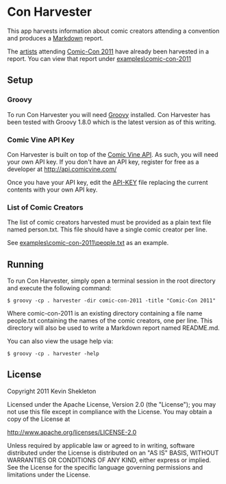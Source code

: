 # Con Harvester #

This app harvests information about comic creators attending a convention and produces a [Markdown](http://daringfireball.net/projects/markdown) report.

The [artists](http://www.comic-con.org/cci/cci_artalley.php) attending [Comic-Con 2011](http://www.comic-con.org/) have already been harvested in a report.
You can view that report under [examples\comic-con-2011](https://github.com/kpshek/con-harvester/tree/master/examples/comic-con-2011)

## Setup ##

### Groovy ###

To run Con Harvester you will need [Groovy](http://groovy.codehaus.org/Download) installed.
Con Harvester has been tested with Groovy 1.8.0 which is the latest version as of this writing.

### Comic Vine API Key ###

Con Harvester is built on top of the [Comic Vine API](http://api.comicvine.com/). As such, you will need your own API key.
If you don't have an API key, register for free as a developer at http://api.comicvine.com/

Once you have your API key, edit the [API-KEY](https://github.com/kpshek/con-harvester/blob/master/API-KEY) file replacing the current contents with your own API key.

### List of Comic Creators ###

The list of comic creators harvested must be provided as a plain text file named person.txt.
This file should have a single comic creator per line.

See [examples\comic-con-2011\people.txt](https://github.com/kpshek/con-harvester/blob/master/examples/comic-con-2011/people.txt) as an example.

## Running ##

To run Con Harvester, simply open a terminal session in the root directory and execute the following command:

    $ groovy -cp . harvester -dir comic-con-2011 -title "Comic-Con 2011"

Where comic-con-2011 is an existing directory containing a file name people.txt containing the names of the comic creators, one per line.
This directory will also be used to write a Markdown report named README.md.

You can also view the usage help via:

    $ groovy -cp . harvester -help

## License ##

Copyright 2011 Kevin Shekleton

Licensed under the Apache License, Version 2.0 (the "License");
you may not use this file except in compliance with the License.
You may obtain a copy of the License at

http://www.apache.org/licenses/LICENSE-2.0

Unless required by applicable law or agreed to in writing, software
distributed under the License is distributed on an "AS IS" BASIS,
WITHOUT WARRANTIES OR CONDITIONS OF ANY KIND, either express or implied.
See the License for the specific language governing permissions and
limitations under the License.